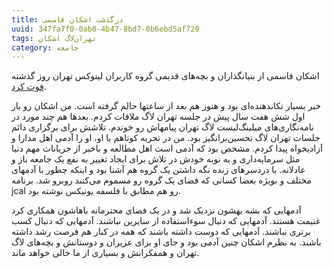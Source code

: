 ```yaml
---
title: درگذشت اشکان قاسمی
uuid: 347fa7f0-0ab0-4b47-8bd7-0b6ebd5af720
tags: تهران‌لاگ اشکان
category: جامعه
---
```


اشکان قاسمی از بنیانگذاران و بچه‌های قدیمی گروه کاربران لینوکس تهران روز گذشته [فوت کرد][فوت].

خبر بسیار تکاندهنده‌ای بود و هنوز هم بعد از ساعتها حالم گرفته است. من اشکان رو بار اول شش هفت سال پیش در جلسه تهران لاگ ملاقات کردم. بعدها هم چند مورد در نامه‌نگاری‌های میلینگ‌لیست لاگ تهران پیامهاش رو خوندم. تلاشش برای برگزاری دائم جلسات تهران لاگ تحسین‌برانگیز بود. من در تجربه کوتاهم با او، او را آدمی اهل مدارا و آزادیخواه پیدا کردم. مشخص بود که آدمی است اهل مطالعه و باخبر از جریانات مهم دنیا مثل سرمایه‌داری و به نوبه خودش در تلاش برای ایجاد تغییر به نفع یک جامعه باز و عادلانه. با دردسرهای زنده نگه داشتن یک گروه هم آشنا بود و اینکه چطور با آدمهای مختلف و بویژه بعضا کسانی که فضای یک گروه رو مسموم می‌کنند روبرو شد. برنامه jcal رو هم مطابق با فلسفه یونیکس نوشته بود.

آدمهایی که بشه بهشون نزدیک شد و در یک فضای محترمانه باهاشون همکاری کرد غنیمت هستند. آدمهایی که دنبال سوءاستفاده از سایرین نباشند. آدمهایی که دنبال کسب برتری نباشند. آدمهایی که دوست داشته باشند که همه در کنار هم فرصت رشد داشته باشند. به نظرم اشکان چنین آدمی بود و جای او برای عزیزان و دوستانش و بچه‌های لاگ تهران و همفکرانش و بسیاری از ما خالی خواهد ماند.

[فوت]: https://jadi.net/2017/10/ashkan-ghasemi/
